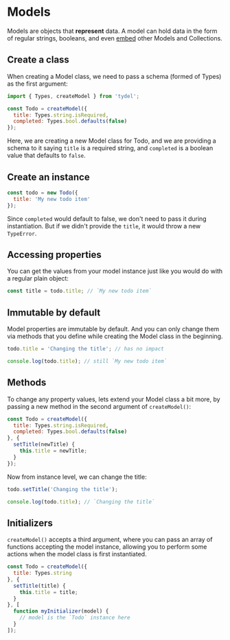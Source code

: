 # Models

Models are objects that **represent** data. A model can hold data in the form of regular strings, booleans, and even [embed](../guides/embed.md) other Models and Collections.

## Create a class

When creating a Model class, we need to pass a schema (formed of Types) as the first argument:

```js
import { Types, createModel } from 'tydel';

const Todo = createModel({
  title: Types.string.isRequired,
  completed: Types.bool.defaults(false)
});
```

Here, we are creating a new Model class for Todo, and we are providing a schema to it saying `title` is a required string, and `completed` is a boolean value that defaults to `false`.

## Create an instance

```js
const todo = new Todo({
  title: 'My new todo item'
});
```

Since `completed` would default to false, we don't need to pass it during instantiation. But if we didn't provide the `title`, it would throw a new `TypeError`.

## Accessing properties

You can get the values from your model instance just like you would do with a regular plain object:

```js
const title = todo.title; // `My new todo item`
```

## Immutable by default

Model properties are immutable by default. And you can only change them via methods that you define while creating the Model class in the beginning.

```js
todo.title = 'Changing the title'; // has no impact

console.log(todo.title); // still `My new todo item`
```

## Methods

To change any property values, lets extend your Model class a bit more, by passing a new method in the second argument of `createModel()`:

```js
const Todo = createModel({
  title: Types.string.isRequired,
  completed: Types.bool.defaults(false)
}, {
  setTitle(newTitle) {
    this.title = newTitle;
  }
});
```

Now from instance level, we can change the title:

```js
todo.setTitle('Changing the title');

console.log(todo.title); // `Changing the title`
```

## Initializers

`createModel()` accepts a third argument, where you can pass an array of functions accepting the model instance, allowing you to perform some actions when the model class is first instantiated.

```js
const Todo = createModel({
  title: Types.string
}, {
  setTitle(title) {
    this.title = title;
  }
}, [
  function myInitializer(model) {
    // model is the `Todo` instance here
  }
]);
```
